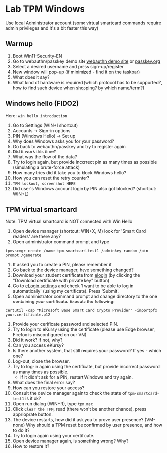 # Lab TPM Windows
Use local Administrator account (some virtual smartcard commands require admin privileges and it's a bit faster this way)
## Warmup
1. Boot Win11-Security-EN
1. Go to webauthn/passkey demo site [webauthn demo site](https://webauthn.me/) or [passkey.org](https://passkey.org/)
1. Select a desired username and press sign-up/register
1. New window will pop-up (if minimized - find it on the taskbar)
1. What does it say?
1. What kind of hardware is required (which protocol has to be supported?, how to find such device when shopping? by which name/term?)
## Windows hello (FIDO2)
Here: `win hello introduction`
1. Go to Settings (WIN+I shortcut)
1. Accounts -> Sign-in options
1. PIN (Windows Hello) -> Set up
1. Why does Windows asks you for your password?
1. Go back to webauthn/passkey and try to register again
1. Did it work this time?
1. What was the flow of the data?
1. Try to login again, but provide incorrect pin as many times as possible (simulating a brute-force attack)
1. How many tries did it take you to block Windows hello?
1. How you can reset the retry counter?
1. `TPM lockout, screenshot HERE`
1. Did user's Windows account login by PIN also got blocked? (shortcut: WIN+L)
## TPM virtual smartcard 
Note: TPM virtual smartcard is NOT connected with Win Hello
1. Open device manager (shortcut: WIN+X, M) look for 'Smart Card readers' are there any?
1. Open administrator command prompt and type
  ```
  tpmvscmgr create /name tpm-smartcard-test1 /adminkey random /pin prompt /generate
  ```
1. It asked you to create a PIN, please remember it
1. Go back to the device manager, have something changed?
1. Download your student certificate from [elogin](https://elogin.put.poznan.pl/app/certificates/own) (by clicking the "Download certificate with private key" button)
1. Go to [eLogin settings](https://elogin.put.poznan.pl/app/settings) and check 'I want to be able to log in automatically' (using my certificate). Press 'Submit'.
1. Open administrator command prompt and change directory to the one containing your certificate. Execute the following:
  ```
  certutil -csp "Microsoft Base Smart Card Crypto Provider" -importpfx your.certificate.p12
  ```
1. Provide your cerificate password and selected PIN.
1. Try to login to eKursy using the certificate (please use Edge browser, Firefox is misconfigured on our VM)
3. Did it work? If not, why?
4. Can you access eKursy?
5. Is there another system, that still requires your password? If yes - which one?
6. Log-out, close the browser.
7. Try to log-in again using the certificate, but provide incorrect password as many times as possible.
   - If it didn't ask for a PIN, restart Windows and try again.
8. What does the final error say?
9. How can you restore your access?
10. Consult the device manager again to check the state of `tpm-smartcard-test1` is it ok?
11. Open run dialog (WIN+R), type `tpm.msc`
12. Click `Clear the TPM`, read (there won't be another chance), press apprioprate button.
13. The device restarts, how did it ask you to prove user presence? (VM-none)
    Why should a TPM reset be confirmed by user presence, and how to do it?
14. Try to login again using your certificate.
15. Open device manager again, is something wrong? Why?
16. How to restore it?
